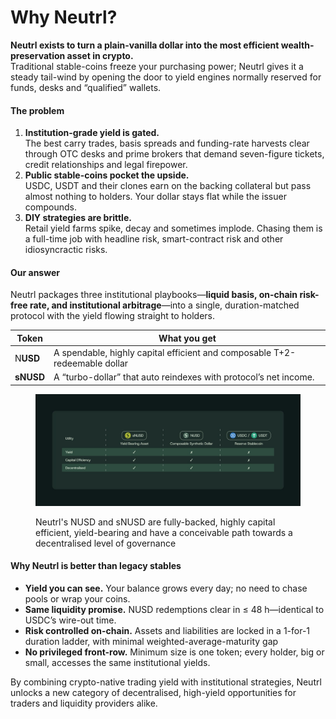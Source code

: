 # Why Neutrl?

**Neutrl exists to turn a plain-vanilla dollar into the most efficient wealth-preservation asset in crypto.**\
Traditional stable-coins freeze your purchasing power; Neutrl gives it a steady tail-wind by opening the door to yield engines normally reserved for funds, desks and “qualified” wallets.

#### The problem

1. **Institution-grade yield is gated.**\
   The best carry trades, basis spreads and funding-rate harvests clear through OTC desks and prime brokers that demand seven-figure tickets, credit relationships and legal firepower.
2. **Public stable-coins pocket the upside.**\
   USDC, USDT and their clones earn on the backing collateral but pass almost nothing to holders. Your dollar stays flat while the issuer compounds.
3. **DIY strategies are brittle.**\
   Retail yield farms spike, decay and sometimes implode. Chasing them is a full-time job with headline risk, smart-contract risk and other idiosyncractic risks.

#### Our answer

Neutrl packages three institutional playbooks—**liquid basis, on-chain risk-free rate, and institutional arbitrage**—into a single, duration-matched protocol with the yield flowing straight to holders.

| Token     | What you get                                                                |
| --------- | --------------------------------------------------------------------------- |
| N**USD**  | A spendable, highly capital efficient and composable T+2-redeemable dollar  |
| **sNUSD** | A “turbo-dollar” that auto reindexes with protocol’s net income.            |

<figure><img src="../.gitbook/assets/telegram-cloud-photo-size-4-5951673806160512774-y.jpg" alt=""><figcaption><p>Neutrl's NUSD and sNUSD are fully-backed, highly capital efficient, yield-bearing and have a conceivable path towards a decentralised level of governance</p></figcaption></figure>

#### Why Neutrl is better than legacy stables

* **Yield you can see.** Your balance grows every day; no need to chase pools or wrap your coins.
* **Same liquidity promise.** NUSD redemptions clear in ≤ 48 h—identical to USDC’s wire-out time.
* **Risk controlled on-chain.** Assets and liabilities are locked in a 1-for-1 duration ladder, with minimal weighted-average-maturity gap&#x20;
* **No privileged front-row.** Minimum size is one token; every holder, big or small, accesses the same institutional yields.



By combining crypto-native trading yield with institutional strategies, Neutrl unlocks a new category of decentralised, high-yield opportunities for traders and liquidity providers alike.
